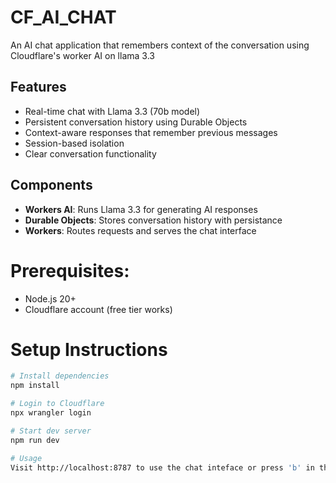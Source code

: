 # CF_AI_CHAT

An AI chat application that remembers context of the conversation using Cloudflare's worker AI on llama 3.3

## Features

- Real-time chat with Llama 3.3 (70b model)
- Persistent conversation history using Durable Objects
- Context-aware responses that remember previous messages
- Session-based isolation
- Clear conversation functionality

## Components
- **Workers AI**: Runs Llama 3.3 for generating AI responses
- **Durable Objects**: Stores conversation history with persistance
- **Workers**: Routes requests and serves the chat interface

# Prerequisites:
 - Node.js 20+
 - Cloudflare account (free tier works)

# Setup Instructions

```bash
# Install dependencies
npm install

# Login to Cloudflare
npx wrangler login

# Start dev server
npm run dev

# Usage
Visit http://localhost:8787 to use the chat inteface or press 'b' in the terminal 

